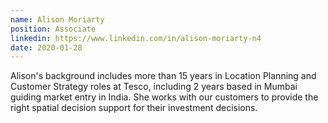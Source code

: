 ```yaml
---
name: Alison Moriarty
position: Associate
linkedin: https://www.linkedin.com/in/alison-moriarty-n4
date: 2020-01-28
---
```


Alison's background includes more than 15 years in Location Planning and Customer Strategy roles at Tesco, including 2 years based in Mumbai guiding market entry in India. She works with our customers to provide the right spatial decision support for their investment decisions.
